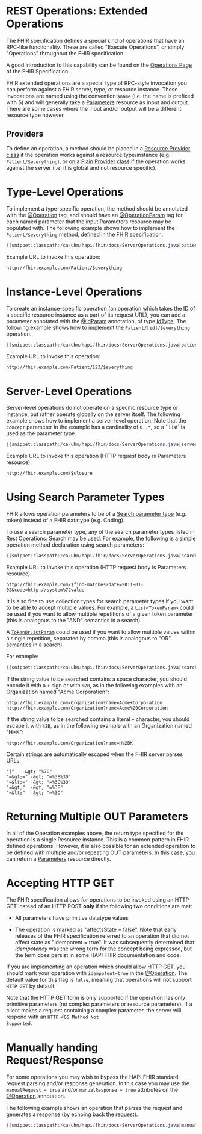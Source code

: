 # REST Operations: Extended Operations

The FHIR specification defines a special kind of operations that have an RPC-like functionality. These are called "Execute Operations", or simply "Operations" throughout the FHIR specification.

A good introduction to this capability can be found on the [Operations Page](http://hl7.org/fhir/operations.html) of the FHIR Specification.

FHIR extended operations are a special type of RPC-style invocation you can perform against a FHIR server, type, or resource instance. These invocations are named using the convention `$name` (i.e. the name is prefixed with $) and will generally take a [Parameters](/hapi-fhir/apidocs/hapi-fhir-structures-r4/org/hl7/fhir/r4/model/Parameters.html) resource as input and output. There are some cases where the input and/or output will be a different resource type however.

## Providers

To define an operation, a method should be placed in a [Resource Provider class](./resource_providers.html#resource-providers) if the operation works against a resource type/instance (e.g. `Patient/$everything`), or on a [Plain Provider class](./resource_providers.html#plain-providers) if the operation works against the server (i.e. it is global and not resource specific).

# Type-Level Operations

To implement a type-specific operation, the method should be annotated with the [@Operation](/hapi-fhir/apidocs/hapi-fhir-base/ca/uhn/fhir/rest/annotation/Operation.html) tag, and should have an [@OperationParam](/hapi-fhir/apidocs/hapi-fhir-base/ca/uhn/fhir/rest/annotation/OperationParam.html) tag for each named parameter that the input Parameters resource may be populated with. The following example shows how to implement the [`Patient/$everything`](http://hl7.org/fhir/operation-patient-everything.html) method, defined in the FHIR specification.

```java
{{snippet:classpath:/ca/uhn/hapi/fhir/docs/ServerOperations.java|patientTypeOperation}}
``` 

Example URL to invoke this operation:

```url
http://fhir.example.com/Patient/$everything
```

# Instance-Level Operations

To create an instance-specific operation (an operation which takes the ID of a specific resource instance as a part of its request URL), you can add a parameter annotated with the [@IdParam](/hapi-fhir/apidocs/hapi-fhir-base/ca/uhn/fhir/rest/annotation/IdParam.html) annotation, of type [IdType](/hapi-fhir/apidocs/hapi-fhir-structures-r4/org/hl7/fhir/r4/model/IdType.html). The following example shows how to implement the `Patient/[id]/$everything` operation.

```java
{{snippet:classpath:/ca/uhn/hapi/fhir/docs/ServerOperations.java|patientInstanceOperation}}
``` 

Example URL to invoke this operation:

```url
http://fhir.example.com/Patient/123/$everything
```

# Server-Level Operations

Server-level operations do not operate on a specific resource type or instance, but rather operate globally on the server itself. The following example shows how to implement a server-level operation. Note that the `concept` parameter in the example has a cardinality of `0..*`, so a ``List<Coding>` is used as the parameter type.

```java
{{snippet:classpath:/ca/uhn/hapi/fhir/docs/ServerOperations.java|serverOperation}}
``` 

Example URL to invoke this operation (HTTP request body is Parameters resource):

```url
http://fhir.example.com/$closure
```

# Using Search Parameter Types

FHIR allows operation parameters to be of a [Search parameter type](http://hl7.org/fhir/search.html#ptypes) (e.g. token) instead of a FHIR datatype (e.g. Coding).

To use a search parameter type, any of the search parameter types listed in [Rest Operations: Search](./rest_operations_search.html) may be used. For example, the following is a simple operation method declaration using search parameters:

```java
{{snippet:classpath:/ca/uhn/hapi/fhir/docs/ServerOperations.java|searchParamBasic}}
``` 

Example URL to invoke this operation (HTTP request body is Parameters resource):

```url
http://fhir.example.com/$find-matches?date=2011-01-02&code=http://system%7Cvalue
```

It is also fine to use collection types for search parameter types if you want to be able to accept multiple values. For example, a [`List<TokenParam>`](/hapi-fhir/apidocs/hapi-fhir-base/ca/uhn/fhir/rest/param/TokenParam.html) could be used if you want to allow multiple repetitions of a given token parameter (this is analogous to the "AND" semantics in a search).

A [`TokenOrListParam`](/hapi-fhir/apidocs/hapi-fhir-base/ca/uhn/fhir/rest/param/TokenOrListParam.html) could be used if you want to allow multiple values within a single repetition, separated by comma (this is analogous to "OR" semantics in a search).

For example:

```java
{{snippet:classpath:/ca/uhn/hapi/fhir/docs/ServerOperations.java|searchParamAdvanced}}
``` 

If the string value to be searched contains a space character, you should encode it with a `+` sign or with `%20`, as in the following examples with an Organization named "Acme Corporation":

```url
http://fhir.example.com/Organization?name=Acme+Corporation
http://fhir.example.com/Organization?name=Acme%20Corporation
```

If the string value to be searched contains a literal `+` character, you should escape it with `%2B`, as in the following example with an Organization named "H+K":

```url
http://fhir.example.com/Organization?name=H%2BK
```

Certain strings are automatically escaped when the FHIR server parses URLs:

```url
"|"   -&gt; "%7C"
"=&gt;=" -&gt; "=%3E%3D"
"=&lt;=" -&gt; "=%3C%3D"
"=&gt;"  -&gt; "=%3E"
"=&lt;"  -&gt; "=%3C"
```

# Returning Multiple OUT Parameters

In all of the Operation examples above, the return type specified for the operation is a single Resource instance. This is a common pattern in FHIR defined operations. However, it is also possible for an extended operation to be defined with multiple and/or repeating OUT parameters. In this case, you can return a [Parameters](/hapi-fhir/apidocs/hapi-fhir-structures-r4/org/hl7/fhir/r4/model/Parameters.html) resource directly.

# Accepting HTTP GET

The FHIR specification allows for operations to be invoked using an HTTP GET instead of an HTTP POST **only** if the following two conditions are met:

* All parameters have primitive datatype values

* The operation is marked as "affectsState = false". Note that early releases of the FHIR specification referred to an operation that did not affect state as "idempotent = true". It was subsequently determined that *idempotency* was the wrong term for the concept being expressed, but the term does persist in some HAPI FHIR documentation and code.

If you are implementing an operation which should allow HTTP GET, you should mark your operation with
`idempotent=true` in the [@Operation](/hapi-fhir/apidocs/hapi-fhir-base/ca/uhn/fhir/rest/annotation/Operation.html). The default value for this flag is `false`, meaning that operations will not support <code>HTTP GET</code> by default.

Note that the HTTP GET form is only supported if the operation has only primitive parameters (no complex parameters or resource parameters). If a client makes a request containing a complex parameter, the server will respond with an <code>HTTP 405 Method Not Supported</code>.

# Manually handing Request/Response

For some operations you may wish to bypass the HAPI FHIR standard request parsing and/or response generation. In this case you may use the `manualRequest = true` and/or `manualResponse = true` attributes on the [@Operation](/hapi-fhir/apidocs/hapi-fhir-base/ca/uhn/fhir/rest/annotation/Operation.html) annotation.

The following example shows an operation that parses the request and generates a response (by echoing back the request).

```java
{{snippet:classpath:/ca/uhn/hapi/fhir/docs/ServerOperations.java|manualInputAndOutput}}
``` 
